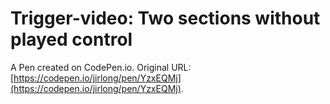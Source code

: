 # Trigger-video: Two sections without played control

A Pen created on CodePen.io. Original URL: [https://codepen.io/jirlong/pen/YzxEQMj](https://codepen.io/jirlong/pen/YzxEQMj).

